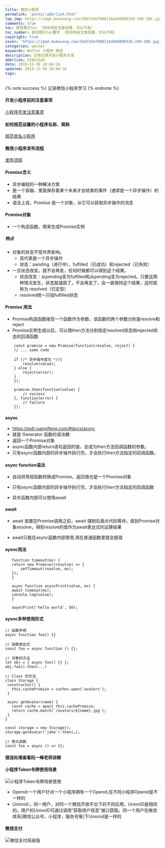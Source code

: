 ```yaml
---
title: 微信小程序
permalink: 'posts/:abbrlink.html'
top_img: https://img4.mukewang.com/5bbf2def000118ab06000336-240-180.jpg
comments: true
toc: 是否顯示toc （除非特定文章設置，可以不寫）
toc_number: 是否顯示toc數字 （除非特定文章設置，可以不寫）
copyright: true
cover: 'https://img4.mukewang.com/5bbf2def000118ab06000336-240-180.jpg'
categories: wechat
keywords: WeChat 小程序 微信
description: 日常记录开发小程序点滴
abbrlink: 538b2da9
date: 2019-12-30 10:04:16
updated: 2019-12-30 10:04:16
tags:
---
```


<blockquote class="blockquote-center"></blockquote>
{% note success %}
记录微信小程序学习
{% endnote %}

#### 开发小程序前的注意事项

[小程序开发注意事项](https://cloud.tencent.com/developer/article/1552955)
#### 如何规范设置的小程序名称、简称
[规范命名小程序](https://developers.weixin.qq.com/community/develop/doc/0004221455ce78d413893d4b75b009?highLine=%25E7%2594%25B3%25E8%25AF%25B7%25E5%25A4%259A%25E4%25B8%25AA%25E5%25B0%258F%25E7%25A8%258B%25E5%25BA%258F)

#### 微信小程序发布流程
[发布流程](https://www.jianshu.com/p/a77b73f329e4)

#### Promise含义
- 异步编程的一种解决方案
- 是一个容器，里面保存着某个未来才会结束的事件（通常是一个异步操作）的结果
- 语法上说，Promise 是一个对象，从它可以获取异步操作的消息
#### Promise对象
-  一个构造函数，用来生成Promise实例
##### 特点
- 对象的状态不受外界影响。
    - 其代表是一个异步操作
    - 状态：pending（进行中）、fulfilled（已成功）和rejected（已失败）
- 一旦状态改变，就不会再变，任何时候都可以得到这个结果。
    - 状态改变：从pending变为fulfilled和从pending变为rejected。只要这两种情况发生，状态就凝固了，不会再变了，会一直保持这个结果，这时就称为 resolved（已定型）
    - resolved统一只指fulfilled状态
#### Promise 用法
- Promise构造函数接受一个函数作为参数，该函数的两个参数分别是resolve和reject
- Promise实例生成以后，可以用then方法分别指定resolved状态和rejected状态的回调函数
```
    const promise = new Promise(function(resolve, reject) {
    // ... some code

    if (/* 异步操作成功 */){
        resolve(value);
    } else {
        reject(error);
    }
    });

    promise.then(function(value) {
        // success
    }, function(error) {
        // failure
    });
```
#### async
-  https://es6.ruanyifeng.com/#docs/async
-  就是 Generator 函数的语法糖
-  返回一个Promise对象
-  async函数内部return语句返回的值，会成为then方法回调函数的参数。
-  只有async函数内部的异步操作执行完，才会执行then方法指定的回调函数。
#### async function语法
- 自动将常规函数转换成Promise，返回值也是一个Promise对象

- 只有async函数内部的异步操作执行完，才会执行then方法指定的回调函数

- 异步函数内部可以使用await
#### await
- await 放置在Promise调用之前，await 强制后面点代码等待，直到Promise对象resolve，得到resolve的值作为await表达式的运算结果

- await只能在async函数内部使用,用在普通函数里就会报错
#### aysnc用法
 ```
    function timeout(ms) {
    return new Promise((resolve) => {
        setTimeout(resolve, ms);
    });
    }

    async function asyncPrint(value, ms) {
    await timeout(ms);
    console.log(value);
    }

    asyncPrint('hello world', 50);
 ```
 #### aysnc多种使用形式
 ```
 // 函数声明
async function foo() {}

// 函数表达式
const foo = async function () {};

// 对象的方法
let obj = { async foo() {} };
obj.foo().then(...)

// Class 的方法
class Storage {
  constructor() {
    this.cachePromise = caches.open('avatars');
  }

  async getAvatar(name) {
    const cache = await this.cachePromise;
    return cache.match(`/avatars/${name}.jpg`);
  }
}

const storage = new Storage();
storage.getAvatar('jake').then(…);

// 箭头函数
const foo = async () => {};
 ```
#### 错误处理查看阮一峰老师讲解

#### 小程序Token令牌使用场景
![小程序Token令牌场景使用](https://upload-images.jianshu.io/upload_images/3098875-d088d07a3b75e9b0.png?imageMogr2/auto-orient/strip%7CimageView2/2/w/1240)
- Openid:一个用户针对一个小程序拥有一个Openid,在不同小程序Openid是不一样的
- Unionid:，同一用户，对同一个微信开放平台下的不同应用，UnionID是相同的。用户的UnionID可通过调用“获取用户信息”接口获取。同一个用户在微信体系[微信公众号，小程序，服务号等]下Unionid是一样的

#### 微信支付
![微信支付简易版](https://upload-images.jianshu.io/upload_images/3098875-fb23dbe77a49b791.png?imageMogr2/auto-orient/strip%7CimageView2/2/w/1240)
